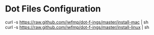 # Dot Files Configuration

curl -s https://raw.github.com/iwfmp/dot-f-ings/master/install-mac | sh  
curl -s https://raw.github.com/iwfmp/dot-f-ings/master/install-linux | sh  
